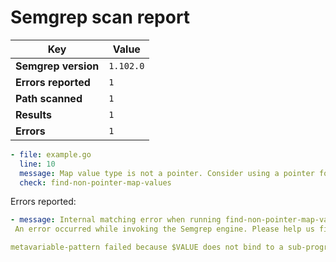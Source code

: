 # Semgrep scan report

| **Key**             | **Value**                           |
|----------------------|-------------------------------------|
| **Semgrep version**  | `1.102.0`                   |
| **Errors reported**  | `1`              |
| **Path scanned**     | `1` |
| **Results**          | `1`             |
| **Errors**           | `1`             |


~~~yaml
- file: example.go
  line: 10
  message: Map value type is not a pointer. Consider using a pointer for efficiency if the value type is large.
  check: find-non-pointer-map-values
~~~

Errors reported:

~~~yaml
- message: Internal matching error when running find-non-pointer-map-values on example.go:
 An error occurred while invoking the Semgrep engine. Please help us fix this by creating an issue at https://github.com/semgrep/semgrep

metavariable-pattern failed because $VALUE does not bind to a sub-program, please check your rule
~~~


